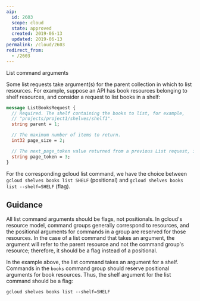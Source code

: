 ```yaml
---
aip:
  id: 2603
  scope: cloud
  state: approved
  created: 2019-06-13
  updated: 2019-06-13
permalink: /cloud/2603
redirect_from:
  - /2603
---
```


List command arguments

Some list requests take argument(s) for the parent collection in which to list
resources. For example, suppose an API has book resources belonging to shelf
resources, and consider a request to list books in a shelf:

```proto
message ListBooksRequest {
  // Required. The shelf containing the books to list, for example,
  // "projects/project1/shelves/shelf1".
  string parent = 1;

  // The maximum number of items to return.
  int32 page_size = 2;

  // The next_page_token value returned from a previous List request, if any.
  string page_token = 3;
}
```

For the corresponding gcloud list command, we have the choice between `gcloud
shelves books list SHELF` (positional) and `gcloud shelves books list
--shelf=SHELF` (flag).


## Guidance

All list command arguments should be flags, not positionals. In gcloud's
resource model, command groups generally correspond to resources, and the
positional arguments for commands in a group are reserved for those resources.
In the case of a list command that takes an argument, the argument will refer to
the parent resource and not the command group's resource; therefore, it should
be a flag instead of a positional.

In the example above, the list command takes an argument for a shelf. Commands
in the `books` command group should reserve positional arguments for book
resources. Thus, the shelf argument for the list command should be a flag:

```
gcloud shelves books list --shelf=SHELF
```
